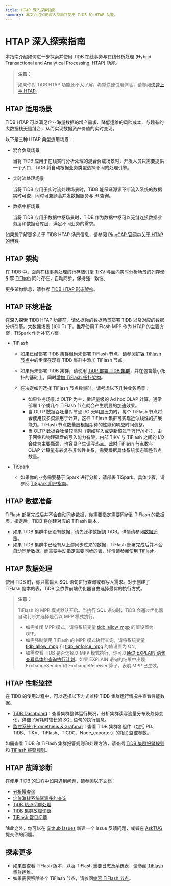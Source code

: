```yaml
---
title: HTAP 深入探索指南
summary: 本文介绍如何深入探索并使用 TiDB 的 HTAP 功能。 
---
```


# HTAP 深入探索指南

本指南介绍如何进一步探索并使用 TiDB 在线事务与在线分析处理 (Hybrid Transactional and Analytical Processing, HTAP) 功能。

> **注意：**
>
> 如果你对 TiDB HTAP 功能还不太了解，希望快速试用体验，请参阅[快速上手 HTAP](/quick-start-with-htap.md)。

## HTAP 适用场景

TiDB HTAP 可以满足企业海量数据的增产需求、降低运维的风险成本、与现有的大数据栈无缝缝合，从而实现数据资产价值的实时变现。

以下是三种 HTAP 典型适用场景：

- 混合负载场景

    当将 TiDB 应用于在线实时分析处理的混合负载场景时，开发人员只需要提供一个入口，TiDB 将自动根据业务类型选择不同的处理引擎。

- 实时流处理场景

    当将 TiDB 应用于实时流处理场景时，TiDB 能保证源源不断流入系统的数据实时可查，同时可兼顾高并发数据服务与 BI 查询。

- 数据中枢场景

    当将 TiDB 应用于数据中枢场景时，TiDB 作为数据中枢可以无缝连接数据业务层和数据仓库层，满足不同业务的需求。

如果想了解更多关于 TiDB HTAP 场景信息，请参阅 [PingCAP 官网中关于 HTAP 的博客](https://pingcap.com/zh/blog/?tag=HTAP)。

## HTAP 架构

在 TiDB 中，面向在线事务处理的行存储引擎 [TiKV](/tikv-overview.md) 与面向实时分析场景的列存储引擎 [TiFlash](/tiflash/tiflash-overview.md) 同时存在，自动同步，保持强一致性。

更多架构信息，请参考 [TiDB HTAP 形态架构](/tiflash/tiflash-overview.md#整体架构)。

## HTAP 环境准备

在深入探索 TiDB HTAP 功能前，请依据你的数据场景部署 TiDB 以及对应的数据分析引擎。大数据场景 (100 T) 下，推荐使用 TiFlash MPP 作为 HTAP 的主要方案，TiSpark 作为补充方案。

- TiFlash

    - 如果已经部署 TiDB 集群但尚未部署 TiFlash 节点，请参阅[扩容 TiFlash 节点](/scale-tidb-using-tiup.md#扩容-tiflash-节点)中的步骤在现有 TiDB 集群中添加 TiFlash 节点。
    - 如果尚未部署 TiDB 集群，请使用 [TiUP 部署 TiDB 集群](/production-deployment-using-tiup.md)，并在包含最小拓扑的基础上，同时[增加 TiFlash 拓扑架构](/tiflash-deployment-topology.md)。
    - 在决定如何选择 TiFlash 节点数量时，请考虑以下几种业务场景：

        - 如果业务场景以 OLTP 为主，做轻量级的 Ad hoc OLAP 计算，通常部署 1 个或几个 TiFlash 节点就会产生明显的加速效果。
        - 当 OLTP 数据吞吐量对节点 I/O 无明显压力时，每个 TiFlash 节点将会使用较多资源用于计算，这样 TiFlash 集群可实现近似线性的扩展能力。TiFlash 节点数量应根据期待的性能和响应时间调整。
        - 当 OLTP 数据吞吐量较高时（例如写入或更新超过千万行/小时），由于网络和物理磁盘的写入能力有限，内部 TiKV 与 TiFlash 之间的 I/O 会成为主要瓶颈，也容易产生读写热点。此时 TiFlash 节点数与 OLAP 计算量有较复杂非线性关系，需要根据具体系统状态调整节点数量。

- TiSpark

    - 如果你的业务需要基于 Spark 进行分析，请部署 TiSpark。具体步骤，请参阅 [TiSpark 用户指南](/tispark-overview.md)。

<!--    - 实时流处理
  - 如果你想将 TiDB 与 Flink 结合构建高效易用的实时数仓，请参与 Apache Flink x TiDB Meetup 系列讲座。-->

## HTAP 数据准备

TiFlash 部署完成后并不会自动同步数据，你需要指定需要同步到 TiFlash 的数据表。指定后，TiDB 将创建对应的 TiFlash 副本。

- 如果 TiDB 集群中还没有数据，请先迁移数据到 TiDB。详情请参阅[数据迁移](/migration-overview.md)。
- 如果 TiDB 集群中已经有从上游同步过来的数据，TiFlash 部署完成后并不会自动同步数据，而需要手动指定需要同步的表，详情请参阅[使用 TiFlash](/tiflash/use-tiflash.md)。

## HTAP 数据处理

使用 TiDB 时，你只需输入 SQL 语句进行查询或者写入需求。对于创建了 TiFlash 副本的表，TiDB 会依靠前端优化器自由选择最优的执行方式。

> **注意：**
> 
> TiFlash 的 MPP 模式默认开启。当执行 SQL 语句时，TiDB 会通过优化器自动判断并选择是否以 MPP 模式执行。
>
> - 如需关闭 MPP 模式，请将系统变量 [tidb_allow_mpp](/system-variables.md#tidb_allow_mpp-从-v50-版本开始引入) 的值设置为 OFF。
> - 如需强制使用 TiFlash 的 MPP 模式执行查询，请将系统变量 [tidb_allow_mpp](/system-variables.md#tidb_allow_mpp-从-v50-版本开始引入) 和 [tidb_enforce_mpp](/system-variables.md#tidb_enforce_mpp-从-v51-版本开始引入) 的值设置为 ON。
> - 如需查看 TiDB 是否选择以 MPP 模式执行，你可以[通过 EXPLAIN 语句查看具体的查询执行计划](/explain-mpp.md#用-explain-查看-mpp-模式查询的执行计划)。如果 EXPLAIN 语句的结果中出现 ExchangeSender 和 ExchangeReceiver 算子，表明 MPP 已生效。

## HTAP 性能监控

在 TiDB 的使用过程中，可以选择以下方式监控 TiDB 集群运行情况并查看性能数据。

- [TiDB Dashboard](/dashboard/dashboard-intro.md)：查看集群整体运行概况，分析集群读写流量分布及趋势变化，详细了解耗时较长的 SQL 语句的执行信息。
- [监控系统 (Prometheus & Grafana)](/grafana-overview-dashboard.md)：查看 TiDB 集群各组件（包括 PD、TiDB、TiKV、TiFlash、TiCDC、Node_exporter）的相关监控参数。

如需查看 TiDB 和 TiFlash 集群报警规则和处理方法，请查阅 [TiDB 集群报警规则](/alert-rules.md)和 [TiFlash 报警规则](/tiflash/tiflash-alert-rules.md)。

## HTAP 故障诊断

在使用 TiDB 的过程中如果遇到问题，请参阅以下文档：

- [分析慢查询](/analyze-slow-queries.md)
- [定位消耗系统资源多的查询](/identify-expensive-queries.md)
- [TiDB 热点问题处理](/troubleshoot-hot-spot-issues.md)
- [TiDB 集群故障诊断](/troubleshoot-tidb-cluster.md)
- [TiFlash 常见问题](/tiflash/troubleshoot-tiflash.md)

除此之外，你可以在 [Github Issues](https://github.com/pingcap/tiflash/issues) 新建一个 Issue 反馈问题，或者在 [AskTUG](https://asktug.com/) 提交你的问题。

## 探索更多

- 如果要查看 TiFlash 版本，以及 TiFlash 重要日志及系统表，请参阅 [TiFlash 集群运维](/tiflash/maintain-tiflash.md)。
- 如果需要移除某个 TiFlash 节点，请参阅[缩容 TiFlash 节点](/scale-tidb-using-tiup.md#缩容-tiflash-节点)。

